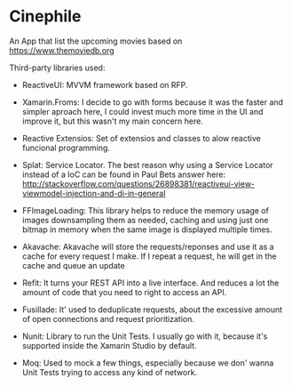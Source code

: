 # Cinephile
An App that list the upcoming movies based on https://www.themoviedb.org

Third-party libraries used:

- ReactiveUI: MVVM framework based on RFP.

- Xamarin.Froms: I decide to go with forms because it was the faster and simpler aproach here, I could invest much more time in the UI and improve it, but this wasn't my main concern here.

- Reactive Extensios: Set of extensios and classes to alow reactive funcional programming.

- Splat: Service Locator. The best reason why using a Service Locator instead of a IoC can be found in Paul Bets answer here: http://stackoverflow.com/questions/26898381/reactiveui-view-viewmodel-injection-and-di-in-general

- FFImageLoading: This library helps to reduce the memory usage of images downsampling them as needed, caching and using just one bitmap in memory when the same image is displayed multiple times.

- Akavache: Akavache will store the requests/reponses and use it as a cache for every request I make. If I repeat a request, he will get in the cache and queue an update

- Refit: It turns your REST API into a live interface. And reduces a lot the amount of code that you need to right to access an API.

- Fusillade: It' used to deduplicate requests, about the excessive amount of open connections and request prioritization.

- Nunit: Library to run the Unit Tests. I usually go with it, because it's supported inside the Xamarin Studio by default.

- Moq: Used to mock a few things, especially because we don' wanna Unit Tests trying to access any kind of network.

